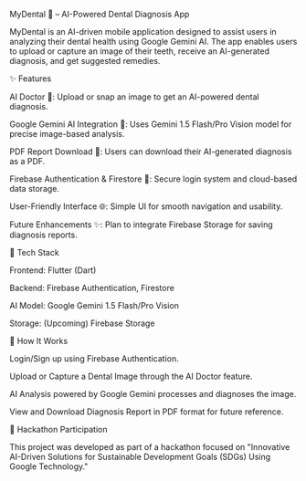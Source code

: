 MyDental 🦷 – AI-Powered Dental Diagnosis App

MyDental is an AI-driven mobile application designed to assist users in analyzing their dental health using Google Gemini AI. The app enables users to upload or capture an image of their teeth, receive an AI-generated diagnosis, and get suggested remedies.

✨ Features

AI Doctor 🎨: Upload or snap an image to get an AI-powered dental diagnosis.

Google Gemini AI Integration 🤖: Uses Gemini 1.5 Flash/Pro Vision model for precise image-based analysis.

PDF Report Download 📄: Users can download their AI-generated diagnosis as a PDF.

Firebase Authentication & Firestore 🔑: Secure login system and cloud-based data storage.

User-Friendly Interface 🌐: Simple UI for smooth navigation and usability.

Future Enhancements ✨: Plan to integrate Firebase Storage for saving diagnosis reports.

💪 Tech Stack

Frontend: Flutter (Dart)

Backend: Firebase Authentication, Firestore

AI Model: Google Gemini 1.5 Flash/Pro Vision

Storage: (Upcoming) Firebase Storage

📸 How It Works

Login/Sign up using Firebase Authentication.

Upload or Capture a Dental Image through the AI Doctor feature.

AI Analysis powered by Google Gemini processes and diagnoses the image.

View and Download Diagnosis Report in PDF format for future reference.

🎯 Hackathon Participation

This project was developed as part of a hackathon focused on "Innovative AI-Driven Solutions for Sustainable Development Goals (SDGs) Using Google Technology."

